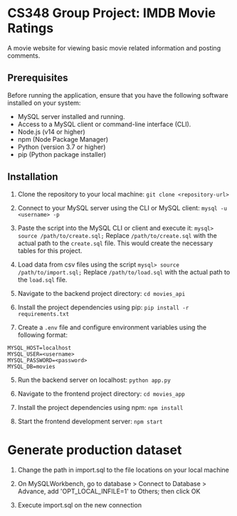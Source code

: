 # CS348 Group Project: IMDB Movie Ratings

A movie website for viewing basic movie related information and posting comments.

## Prerequisites

Before running the application, ensure that you have the following software installed on your system:

- MySQL server installed and running.
- Access to a MySQL client or command-line interface (CLI).
- Node.js (v14 or higher)
- npm (Node Package Manager)
- Python (version 3.7 or higher)
- pip (Python package installer)

## Installation

1. Clone the repository to your local machine:
```git clone <repository-url>```

2. Connect to your MySQL server using the CLI or MySQL client:
```mysql -u <username> -p```

3. Paste the script into the MySQL CLI or client and execute it:
```mysql> source /path/to/create.sql;```
Replace `/path/to/create.sql` with the actual path to the `create.sql` file.
This would create the necessary tables for this project. 

5. Load data from csv files using the script
```mysql> source /path/to/import.sql;```
Replace `/path/to/load.sql` with the actual path to the `load.sql` file.

6. Navigate to the backend project directory:
```cd movies_api```

7. Install the project dependencies using pip:
```pip install -r requirements.txt```

8. Create a `.env` file and configure environment variables using the following format:
```
MYSQL_HOST=localhost
MYSQL_USER=<username>
MYSQL_PASSWORD=<password>
MYSQL_DB=movies
```

5. Run the backend server on localhost: 
```python app.py```

6. Navigate to the frontend project directory:
```cd movies_app```

7. Install the project dependencies using npm:
```npm install```

8. Start the frontend development server:
```npm start```

# Generate production dataset

1. Change the path in import.sql to the file locations on your local machine

2. On MySQLWorkbench, go to database > Connect to Database > Advance, add 'OPT_LOCAL_INFILE=1' to Others; then click OK

3. Execute import.sql on the new connection
